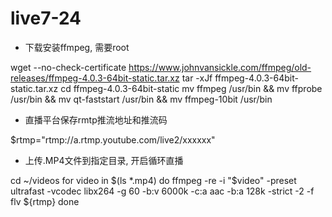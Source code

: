 # live7-24
* 下载安装ffmpeg, 需要root

wget --no-check-certificate https://www.johnvansickle.com/ffmpeg/old-releases/ffmpeg-4.0.3-64bit-static.tar.xz
tar -xJf ffmpeg-4.0.3-64bit-static.tar.xz
cd ffmpeg-4.0.3-64bit-static
mv ffmpeg /usr/bin && mv ffprobe /usr/bin && mv qt-faststart /usr/bin && mv ffmpeg-10bit /usr/bin


* 直播平台保存rmtp推流地址和推流码

$rtmp="rtmp://a.rtmp.youtube.com/live2/xxxxxx"

* 上传.MP4文件到指定目录, 开启循环直播

cd ~/videos
for video in $(ls *.mp4)
do
  ffmpeg -re -i "$video" -preset ultrafast -vcodec libx264 -g 60 -b:v 6000k -c:a aac -b:a 128k -strict -2 -f flv ${rtmp}
done

